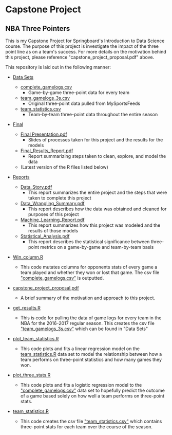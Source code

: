 # Capstone Project

## NBA Three Pointers

This is my Capstone Project for Springboard's Introduction to Data Science course. The purpose of this project is investigate the impact of the three point line as on a team's success. For more details on the motivation behind this project, please reference "capstone_project_proposal.pdf" above.

This repository is laid out in the following manner:
- [Data Sets](https://github.com/curtishiga/Springboard_Intro_to_DS/tree/master/Capstone_Project/Data%20Sets)
  - [complete_gamelogs.csv](https://github.com/curtishiga/Springboard_Intro_to_DS/blob/master/Capstone_Project/Data%20Sets/complete_gamelogs.csv)
    - Game-by-game three-point data for every team
  - [team_gamelogs_3s.csv](https://github.com/curtishiga/Springboard_Intro_to_DS/blob/master/Capstone_Project/Data%20Sets/team_gamelogs_3s.csv)
    - Original three-point data pulled from MySportsFeeds
  - [team_statistics.csv](https://github.com/curtishiga/Springboard_Intro_to_DS/blob/master/Capstone_Project/Data%20Sets/team_statistics.csv)
    - Team-by-team three-point data throughout the entire season
- [Final](https://github.com/curtishiga/Springboard_Intro_to_DS/tree/master/Capstone_Project/Final)
  - [Final Presentation.pdf](https://github.com/curtishiga/Springboard_Intro_to_DS/blob/master/Capstone_Project/Final/Final%20Presentation.pdf)
    - Slides of processes taken for this project and the results for the models
  - [Final_Results_Report.pdf](https://github.com/curtishiga/Springboard_Intro_to_DS/blob/master/Capstone_Project/Final/Final_Results_Report.pdf)
    - Report summarizing steps taken to clean, explore, and model the data
  - (Latest version of the R files listed below)
- [Reports](https://github.com/curtishiga/Springboard_Intro_to_DS/tree/master/Capstone_Project/Reports)
  - [Data_Story.pdf](https://github.com/curtishiga/Springboard_Intro_to_DS/blob/master/Capstone_Project/Reports/Data_Story.pdf)
    - This report summarizes the entire project and the steps that were taken to complete this project
  - [Data_Wrangling_Summary.pdf](https://github.com/curtishiga/Springboard_Intro_to_DS/blob/master/Capstone_Project/Reports/Data_Wrangling_Summary.pdf)
    - This report describes how the data was obtained and cleaned for purposes of this project
  - [Machine_Learning_Report.pdf](https://github.com/curtishiga/Springboard_Intro_to_DS/blob/master/Capstone_Project/Reports/Machine_Learning_Report.pdf)
    - This report summarizes how this project was modeled and the results of those models
  - [Statistical_Analysis.pdf](https://github.com/curtishiga/Springboard_Intro_to_DS/blob/master/Capstone_Project/Reports/Statistical_Analysis.pdf)
    - This report describes the statistical significance between three-point metrics on a game-by-game and team-by-team basis

- [Win_column.R](https://github.com/curtishiga/Springboard_Intro_to_DS/blob/master/Capstone_Project/Win_column.R)
  - This code mutates columns for opponents stats of every game a team played and whether they won or lost that game. The csv file ["complete_gamelogs.csv"](https://github.com/curtishiga/Springboard_Intro_to_DS/blob/master/Capstone_Project/Data%20Sets/complete_gamelogs.csv) is outputted.

- [capstone_project_proposal.pdf](https://github.com/curtishiga/Springboard_Intro_to_DS/blob/master/Capstone_Project/capstone_project_proposal.pdf)
  - A brief summary of the motivation and approach to this project.

- [get_results.R](https://github.com/curtishiga/Springboard_Intro_to_DS/blob/master/Capstone_Project/get_results.R)
  - This is code for pulling the data of game logs for every team in the NBA for the 2016-2017 regular season. This creates the csv file ["team_gamelogs_3s.csv"](https://github.com/curtishiga/Springboard_Intro_to_DS/blob/master/Capstone_Project/Data%20Sets/team_gamelogs_3s.csv) which can be found in "Data Sets"

- [plot_team_statistics.R](https://github.com/curtishiga/Springboard_Intro_to_DS/blob/master/Capstone_Project/plot_team_statistics.R)
  - This code plots and fits a linear regression model on the [team_statistics.R](https://github.com/curtishiga/Springboard_Intro_to_DS/blob/master/Capstone_Project/team_statistics.R) data set to model the relationship between how a team performs on three-point statistics and how many games they won.

- [plot_three_stats.R](https://github.com/curtishiga/Springboard_Intro_to_DS/blob/master/Capstone_Project/plot_three_stats.R)
  - This code plots and fits a logistic regression model to the ["complete_gamelogs.csv"](https://github.com/curtishiga/Springboard_Intro_to_DS/blob/master/Capstone_Project/Data%20Sets/complete_gamelogs.csv) data set to hopefully predict the outcome of a game based solely on how well a team performs on three-point stats.

- [team_statistics.R](https://github.com/curtishiga/Springboard_Intro_to_DS/blob/master/Capstone_Project/team_statistics.R)
  - This code creates the csv file ["team_statistics.csv"](https://github.com/curtishiga/Springboard_Intro_to_DS/blob/master/Capstone_Project/Data%20Sets/team_statistics.csv) which contains three-point stats for each team over the course of the season.
